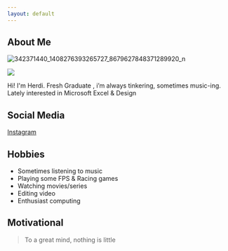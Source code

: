 ```yaml
---
layout: default
---
```


## About Me
![342371440_1408276393265727_8679627848371289920_n](https://user-images.githubusercontent.com/132644788/236389380-4136bf85-6eff-4dd7-8cfb-277c1414f7e4.jpg)

<img class="profile-picture" src="https://user-images.githubusercontent.com/132644788/236389380-4136bf85-6eff-4dd7-8cfb-277c1414f7e4.jpg">

Hi! I'm Herdi. Fresh Graduate , i’m always tinkering, sometimes music-ing. Lately interested in Microsoft Excel & Design


## Social Media
[Instagram](https://www.instagram.com/heldlalfino/)



## Hobbies

* Sometimes listening to music
* Playing some FPS & Racing games
* Watching movies/series
* Editing video
* Enthusiast computing

## Motivational

> To a great mind, nothing is little
